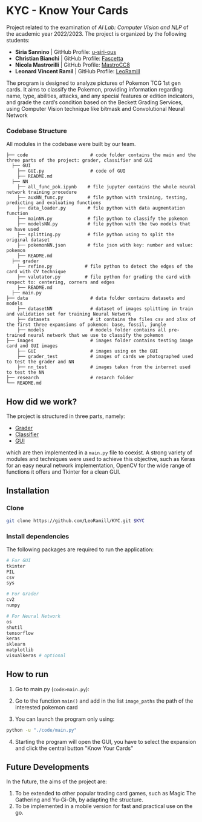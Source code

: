 # KYC - Know Your Cards

<!--(https://docs.google.com/document/d/15KSVZAqyA_GNhRiiGIvUCIxvTrStHTObt-v6eMBhtZU/edit)-->


Project related to the examination of *AI Lab: Computer Vision and NLP* of the academic year 2022/2023. The project is organized by the following students:

- **Siria Sannino**                $|$  GitHub Profile: [u-siri-ous](https://github.com/u-siri-ous)
- **Christian Bianchi**         $|$  GitHub Profile: [Fascetta](https://github.com/Fascetta)
- **Nicola Mastrorilli**   $|$  GitHub Profile: [MastroCC8](https://github.com/MastroCC8)
- **Leonard Vincent Ramil**        $|$  GitHub Profile: [LeoRamill](https://github.com/LeoRamill)

The program is designed to analyze pictures of Pokemon TCG 1st gen cards. It aims to classify the Pokemon, providing information regarding name, type, abilities, attacks, and any special features or edition indicators, and grade the card’s condition based on the Beckett Grading Services, using Computer Vision technique like bitmask and Convolutional Neural Network


### Codebase Structure
All modules in the codebase were built by our team.

    ├── code                       # code folder contains the main and the three parts of the project: grader, classifier and GUI
      ├── GUI
        ├── GUI.py                 # code of GUI 
        ├── README.md      
      ├── NN
        ├── all_func_pok.ipynb    # file jupyter contains the whole neural network training procedure
        ├── auxNN_func.py         # file python with training, testing, predicting and evaluating functions
        ├── data_loader.py        # file python with data augmentation function
        ├── mainNN.py             # file python to classify the pokemon
        ├── modelsNN.py           # file python with the two models that we have used
        ├── splitting.py          # file python using to split the original dataset 
        ├── pokemonNN.json        # file json with key: number and value: pokemon
        ├── README.md
      ├── grader
        ├── refine.py            # file python to detect the edges of the card with CV technique
        ├── valutator.py         # file python for grading the card with respect to: centering, corners and edges
        ├── README.md
      ├── main.py
    ├── data                       # data folder contains datasets and models 
        ├── datasetNN              # dataset of images splitting in train and validation set for training Neural Network
        ├── datasets               # it contains the files csv and xlsx of the first three expansions of pokemon: base, fossil, jungle
        ├── models                 # models folder contains all pre-trained neural network that we use to classify the pokemon
    ├── images                     # images folder contains testing image card and GUI images
        ├── GUI                    # images using on the GUI 
        ├── grader_test            # images of cards we photographed used to test the grader and NN
        ├── nn_test                # images taken from the internet used to test the NN
    ├── research                   # resarch folder
    └── README.md

## How did we work?

The project is structured in three parts, namely:
- [Grader](/code/grader)
- [Classifier](/code/NN)
- [GUI](/code/GUI)

which are then implemented in a `main.py` file to coexist.
A strong variety of modules and techniques were used to achieve this objective, such as Keras for an easy neural network implementation, OpenCV for the wide range of functions it offers and Tkinter for a clean GUI.


## Installation

### Clone
```bash
git clone https://github.com/LeoRamill/KYC.git $KYC
```

### Install dependencies
The following packages are required to run the application:
```bash
# For GUI
tkinter
PIL
csv
sys

# For Grader
cv2
numpy

# For Neural Network
os 
shutil
tensorflow
keras
sklearn
matplotlib
visualkeras # optional
```


## How to run

1. Go to main.py (`code>main.py`):

2. Go to the function `main()` and add in the list `image_paths` the path of the interested pokemon card

3. You can launch the program only using:
```bash
python -u "./code/main.py"
```
4. Starting the program will open the GUI, you have to select the expansion and click the central button "Know Your Cards"

## Future Developments
In the future, the aims of the project are:
1. To be extended to other popular trading card games, such as Magic The Gathering and Yu-Gi-Oh, by adapting the structure.
2. To be implemented in a mobile version for fast and practical use on the go.


<!--Research: Articles, papers, notes, and references.
Documents: Project proposal, outlines, drafts, and presentations.
Data: Raw data, datasets, spreadsheets, and other data files.
Code: Source code, scripts, and programming-related files.
Images: Visual assets, diagrams, graphs, and images.
Resources: Any additional resources like fonts, templates, or external files.-->

